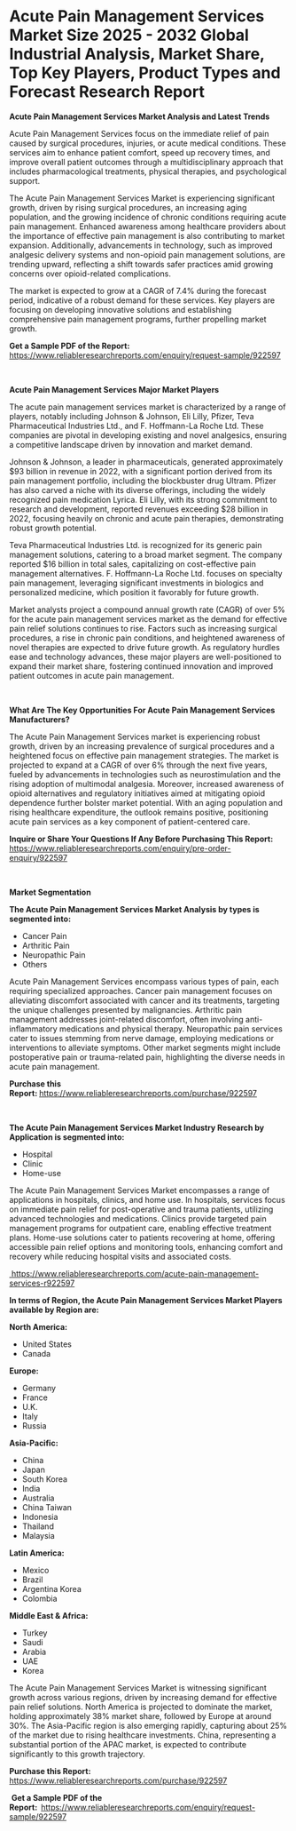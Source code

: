 <p><h1>Acute Pain Management Services Market Size 2025 - 2032 Global Industrial Analysis, Market Share, Top Key Players, Product Types and Forecast Research Report</h1></p><p><strong>Acute Pain Management Services Market Analysis and Latest Trends</strong></p>
<p><p>Acute Pain Management Services focus on the immediate relief of pain caused by surgical procedures, injuries, or acute medical conditions. These services aim to enhance patient comfort, speed up recovery times, and improve overall patient outcomes through a multidisciplinary approach that includes pharmacological treatments, physical therapies, and psychological support.</p><p>The Acute Pain Management Services Market is experiencing significant growth, driven by rising surgical procedures, an increasing aging population, and the growing incidence of chronic conditions requiring acute pain management. Enhanced awareness among healthcare providers about the importance of effective pain management is also contributing to market expansion. Additionally, advancements in technology, such as improved analgesic delivery systems and non-opioid pain management solutions, are trending upward, reflecting a shift towards safer practices amid growing concerns over opioid-related complications.</p><p>The market is expected to grow at a CAGR of 7.4% during the forecast period, indicative of a robust demand for these services. Key players are focusing on developing innovative solutions and establishing comprehensive pain management programs, further propelling market growth.</p></p>
<p><strong>Get a Sample PDF of the Report:&nbsp;</strong> <a href="https://www.reliableresearchreports.com/enquiry/request-sample/922597?utm_campaign=3572&utm_medium=2&utm_source=Github&utm_content=ia&utm_term=18042025&utm_id=acute-pain-management-services">https://www.reliableresearchreports.com/enquiry/request-sample/922597</a></p>
<p>&nbsp;</p>
<p><strong>Acute Pain Management Services Major Market Players</strong></p>
<p><p>The acute pain management services market is characterized by a range of players, notably including Johnson & Johnson, Eli Lilly, Pfizer, Teva Pharmaceutical Industries Ltd., and F. Hoffmann-La Roche Ltd. These companies are pivotal in developing existing and novel analgesics, ensuring a competitive landscape driven by innovation and market demand.</p><p>Johnson & Johnson, a leader in pharmaceuticals, generated approximately $93 billion in revenue in 2022, with a significant portion derived from its pain management portfolio, including the blockbuster drug Ultram. Pfizer has also carved a niche with its diverse offerings, including the widely recognized pain medication Lyrica. Eli Lilly, with its strong commitment to research and development, reported revenues exceeding $28 billion in 2022, focusing heavily on chronic and acute pain therapies, demonstrating robust growth potential.</p><p>Teva Pharmaceutical Industries Ltd. is recognized for its generic pain management solutions, catering to a broad market segment. The company reported $16 billion in total sales, capitalizing on cost-effective pain management alternatives. F. Hoffmann-La Roche Ltd. focuses on specialty pain management, leveraging significant investments in biologics and personalized medicine, which position it favorably for future growth.</p><p>Market analysts project a compound annual growth rate (CAGR) of over 5% for the acute pain management services market as the demand for effective pain relief solutions continues to rise. Factors such as increasing surgical procedures, a rise in chronic pain conditions, and heightened awareness of novel therapies are expected to drive future growth. As regulatory hurdles ease and technology advances, these major players are well-positioned to expand their market share, fostering continued innovation and improved patient outcomes in acute pain management.</p></p>
<p>&nbsp;</p>
<p><strong>What Are The Key Opportunities For Acute Pain Management Services Manufacturers?</strong></p>
<p><p>The Acute Pain Management Services market is experiencing robust growth, driven by an increasing prevalence of surgical procedures and a heightened focus on effective pain management strategies. The market is projected to expand at a CAGR of over 6% through the next five years, fueled by advancements in technologies such as neurostimulation and the rising adoption of multimodal analgesia. Moreover, increased awareness of opioid alternatives and regulatory initiatives aimed at mitigating opioid dependence further bolster market potential. With an aging population and rising healthcare expenditure, the outlook remains positive, positioning acute pain services as a key component of patient-centered care.</p></p>
<p><strong>Inquire or Share Your Questions If Any Before Purchasing This Report:</strong> <a href="https://www.reliableresearchreports.com/enquiry/pre-order-enquiry/922597?utm_campaign=3572&utm_medium=2&utm_source=Github&utm_content=ia&utm_term=18042025&utm_id=acute-pain-management-services">https://www.reliableresearchreports.com/enquiry/pre-order-enquiry/922597</a></p>
<p>&nbsp;</p>
<p><strong>Market Segmentation</strong></p>
<p><strong>The Acute Pain Management Services Market Analysis by types is segmented into:</strong></p>
<p><ul><li>Cancer Pain</li><li>Arthritic Pain</li><li>Neuropathic Pain</li><li>Others</li></ul></p>
<p><p>Acute Pain Management Services encompass various types of pain, each requiring specialized approaches. Cancer pain management focuses on alleviating discomfort associated with cancer and its treatments, targeting the unique challenges presented by malignancies. Arthritic pain management addresses joint-related discomfort, often involving anti-inflammatory medications and physical therapy. Neuropathic pain services cater to issues stemming from nerve damage, employing medications or interventions to alleviate symptoms. Other market segments might include postoperative pain or trauma-related pain, highlighting the diverse needs in acute pain management.</p></p>
<p><strong>Purchase this Report:&nbsp;</strong><a href="https://www.reliableresearchreports.com/purchase/922597?utm_campaign=3572&utm_medium=2&utm_source=Github&utm_content=ia&utm_term=18042025&utm_id=acute-pain-management-services">https://www.reliableresearchreports.com/purchase/922597</a></p>
<p>&nbsp;</p>
<p><strong>The Acute Pain Management Services Market Industry Research by Application is segmented into:</strong></p>
<p><ul><li>Hospital</li><li>Clinic</li><li>Home-use</li></ul></p>
<p><p>The Acute Pain Management Services Market encompasses a range of applications in hospitals, clinics, and home use. In hospitals, services focus on immediate pain relief for post-operative and trauma patients, utilizing advanced technologies and medications. Clinics provide targeted pain management programs for outpatient care, enabling effective treatment plans. Home-use solutions cater to patients recovering at home, offering accessible pain relief options and monitoring tools, enhancing comfort and recovery while reducing hospital visits and associated costs.</p></p>
<p><a href="https://www.reliableresearchreports.com/acute-pain-management-services-r922597?utm_campaign=3572&utm_medium=2&utm_source=Github&utm_content=ia&utm_term=18042025&utm_id=acute-pain-management-services">&nbsp;https://www.reliableresearchreports.com/acute-pain-management-services-r922597</a></p>
<p><strong>In terms of Region, the Acute Pain Management Services Market Players available by Region are:</strong></p>
<p>
    <p> <strong> North America: </strong>
        <ul>
            <li>United States</li>
            <li>Canada</li>
        </ul>
        </p> 
    <p> <strong> Europe: </strong>
        <ul>
            <li>Germany</li>
            <li>France</li>
            <li>U.K.</li>
            <li>Italy</li>
            <li>Russia</li>
        </ul>
        </p> 
    <p> <strong> Asia-Pacific: </strong>
        <ul>
            <li>China</li>
            <li>Japan</li>
            <li>South Korea</li>
            <li>India</li>
            <li>Australia</li>
            <li>China Taiwan</li>
            <li>Indonesia</li>
            <li>Thailand</li>
            <li>Malaysia</li>
        </ul>
        </p> 
    <p> <strong> Latin America: </strong>
        <ul>
            <li>Mexico</li>
            <li>Brazil</li>
            <li>Argentina Korea</li>
            <li>Colombia</li>
        </ul>
        </p> 
    <p> <strong> Middle East & Africa: </strong>
        <ul>
            <li>Turkey</li>
            <li>Saudi</li>
            <li>Arabia</li>
            <li>UAE</li>
            <li>Korea</li>
        </ul>
    </p>
    </p>
<p><p>The Acute Pain Management Services Market is witnessing significant growth across various regions, driven by increasing demand for effective pain relief solutions. North America is projected to dominate the market, holding approximately 38% market share, followed by Europe at around 30%. The Asia-Pacific region is also emerging rapidly, capturing about 25% of the market due to rising healthcare investments. China, representing a substantial portion of the APAC market, is expected to contribute significantly to this growth trajectory.</p></p>
<p><strong>Purchase this Report: </strong><a href="https://www.reliableresearchreports.com/purchase/922597?utm_campaign=3572&utm_medium=2&utm_source=Github&utm_content=ia&utm_term=18042025&utm_id=acute-pain-management-services">https://www.reliableresearchreports.com/purchase/922597</a></p>
<p>&nbsp;<strong>Get a Sample PDF of the Report:&nbsp;&nbsp;</strong><a href="https://www.reliableresearchreports.com/enquiry/request-sample/922597?utm_campaign=3572&utm_medium=2&utm_source=Github&utm_content=ia&utm_term=18042025&utm_id=acute-pain-management-services">https://www.reliableresearchreports.com/enquiry/request-sample/922597</a></p>
<p><strong></strong></p>
<p><p></p><p></p><p></p></p>